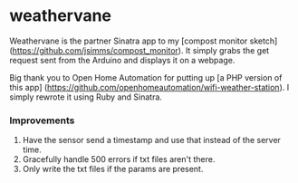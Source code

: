 # weathervane

Weathervane is the partner Sinatra app to my [compost monitor sketch] (https://github.com/jsimms/compost_monitor).
It simply grabs the get request sent from the Arduino and displays it on a webpage.

Big thank you to Open Home Automation for putting up [a PHP version of this app] (https://github.com/openhomeautomation/wifi-weather-station). I simply rewrote it using Ruby and Sinatra.

### Improvements
1. Have the sensor send a timestamp and use that instead of the server time.
2. Gracefully handle 500 errors if txt files aren't there.
3. Only write the txt files if the params are present.
